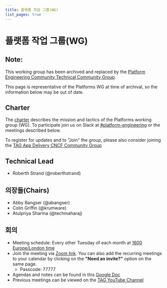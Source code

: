 ```yaml
---
title: 플랫폼 작업 그룹(WG)
list_pages: true
---
```

# 플랫폼 작업 그룹(WG)

## Note:

This working group has been archived and replaced by the [Platform Engineering Community Technical Community Group](https://github.com/cncf/communitygroups/issues/399).

This page is representative of the Platforms WG at time of archival, so the information below may be out of date.

## Charter

The [charter](./charter) describes the mission and tactics of the Platforms working group (WG).
To participate join us on Slack at
[#platform-engineering](https://cloud-native.slack.com/archives/C020RHD43BP)
or the meetings described below.

To register for updates and to "Join" the group, please also consider joining the [TAG App Delivery CNCF Community Group](https://community.cncf.io/tag-app-delivery/)

## Technical Lead

* Roberth Strand (@roberthstrand)

## 의장들(Chairs)

* Abby Bangser (@abangser)
* Colin Griffin (@krumware)
* Atulpriya Sharma (@techmaharaj)

## 회의

* Meeting schedule: Every other Tuesday of each month at [1600 Europe/London time](https://www.timeanddate.com/worldclock/converter.html?iso=20240514T150000&p1=136)
* Join the meeting via [Zoom link](https://zoom-lfx.platform.linuxfoundation.org/meeting/95319413756?password=a945340e-f322-437f-9653-cbf3f05ada69). You can also add the recurring meetings to your calendar by clicking on the **"Need an invite?"** option on the same page.
  * Passcode: 77777
* Agendas and notes can be found in this [Google Doc](https://docs.google.com/document/d/1_smeS9-j-SuHJi0VXjx4g9xiD2-tgqhnlwf5oSMDQgg)
* Previous meetings can be viewed on the [TAG YouTube Channel](https://www.youtube.com/watch?v=eZYSQnsWRco&list=PLjNzvzqUSpxKH8X7wNfYZtkH_ARSeeQH0)
